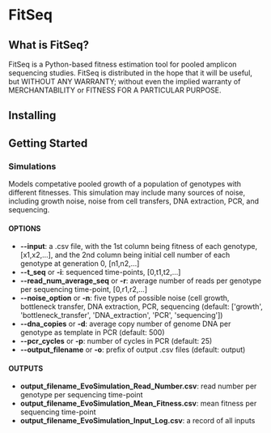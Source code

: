 # FitSeq

## What is FitSeq?

FitSeq is a Python-based fitness estimation tool for pooled amplicon sequencing studies. FitSeq is distributed in the hope that it will be useful, but WITHOUT ANY WARRANTY; without even the implied warranty of MERCHANTABILITY or FITNESS FOR A PARTICULAR PURPOSE.


## Installing


## Getting Started

### Simulations
Models competative pooled growth of a population of genotypes with different fitnesses. This simulation may include many sources of noise, including growth noise, noise from cell transfers, DNA extraction, PCR, and sequencing.

#### OPTIONS
+ **--input**: a .csv file, with the 1st column being fitness of each genotype, [x1,x2,...], and the 2nd column being initial cell number of each genotype at generation 0, [n1,n2,...]
+ **--t_seq** or **-i**: sequenced time-points, [0,t1,t2,...]
+ **--read_num_average_seq** or **-r**: average number of reads per genotype per sequencing time-point, [0,r1,r2,...]
+ **--noise_option** or **-n**: five types of possible noise (cell growth, bottleneck transfer, DNA extraction, PCR, sequencing (default: ['growth', 'bottleneck_transfer', 'DNA_extraction', 'PCR', 'sequencing'])
+ **--dna_copies** or **-d**: average copy number of genome DNA per genotype as template in PCR (default: 500)
+ **--pcr_cycles** or **-p**: number of cycles in PCR (default: 25) 
+ **--output_filename** or **-o**: prefix of output .csv files (default: output)

#### OUTPUTS
+ **output_filename_EvoSimulation_Read_Number.csv**: read number per genotype per sequencing time-point
+ **output_filename_EvoSimulation_Mean_Fitness.csv**: mean fitness per sequencing time-point
+ **output_filename_EvoSimulation_Input_Log.csv**: a record of all inputs






